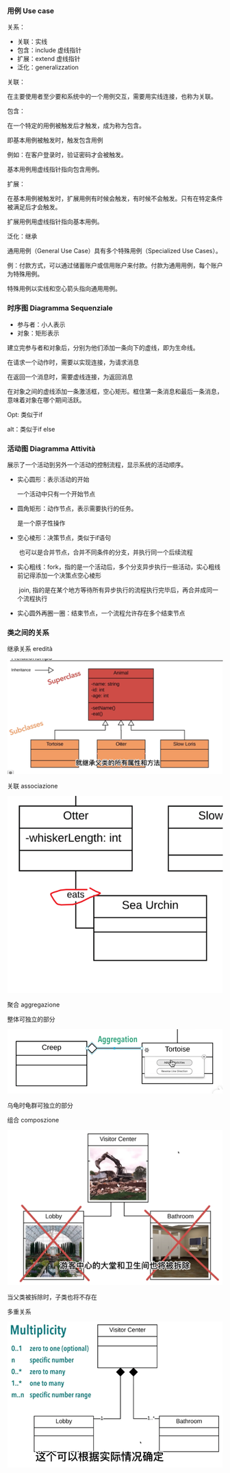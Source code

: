 ### 用例 Use case

关系：

- 关联：实线
- 包含：include 虚线指针
- 扩展：extend 虚线指针
- 泛化：generalizzation

关联：

在主要使用者至少要和系统中的一个用例交互，需要用实线连接，也称为关联。

包含：

在一个特定的用例被触发后才触发，成为称为包含。

即基本用例被触发时，触发包含用例

例如：在客户登录时，验证密码才会被触发。

基本用例用虚线指针指向包含用例。

扩展：

在基本用例被触发时，扩展用例有时候会触发，有时候不会触发。只有在特定条件被满足后才会触发。

扩展用例用虚线指针指向基本用例。

泛化：继承

通用用例（General Use Case）具有多个特殊用例（Specialized Use Cases）。

例：付款方式，可以通过储蓄账户或信用账户来付款。付款为通用用例，每个账户为特殊用例。

特殊用例以实线和空心箭头指向通用用例。

### 时序图 Diagramma Sequenziale

- 参与者：小人表示
- 对象：矩形表示

建立完参与者和对象后，分别为他们添加一条向下的虚线，即为生命线。

在请求一个动作时，需要以实现连接，为请求消息

在返回一个消息时，需要虚线连接，为返回消息

在对象之间的虚线添加一条激活框，空心矩形。框住第一条消息和最后一条消息，意味着对象在哪个期间活跃。

Opt: 类似于if

alt：类似于if else

### 活动图 Diagramma Attività

展示了一个活动到另外一个活动的控制流程，显示系统的活动顺序。

- 实心圆形：表示活动的开始

  一个活动中只有一个开始节点

- 圆角矩形：动作节点，表示需要执行的任务。

  是一个原子性操作

- 空心棱形：决策节点，类似于if语句

  ​		也可以是合并节点，合并不同条件的分支，并执行同一个后续流程

- 实心粗线：fork，指的是一个活动后，多个分支异步执行一些活动，实心粗线前记得添加一个决策点空心棱形

  ​		   join, 指的是在某个地方等待所有异步执行的流程执行完毕后，再合并成同一个流程执行 

- 实心圆外再圈一圈：结束节点，一个流程允许存在多个结束节点



### 类之间的关系

继承关系 eredità

![image-20240610094932211](https://raw.githubusercontent.com/Bosang6/Pic_Go_Save/main/picgo/202406100949389.png)

关联 associazione

![image-20240610095057710](https://raw.githubusercontent.com/Bosang6/Pic_Go_Save/main/picgo/202406100950910.png)

聚合 aggregazione

整体可独立的部分

![image-20240610095234925](https://raw.githubusercontent.com/Bosang6/Pic_Go_Save/main/picgo/202406100952149.png)

乌龟时龟群可独立的部分

组合 composzione

![image-20240610095343239](https://raw.githubusercontent.com/Bosang6/Pic_Go_Save/main/picgo/202406100953360.png)

当父类被拆除时，子类也将不存在

多重关系

![image-20240610095512167](https://raw.githubusercontent.com/Bosang6/Pic_Go_Save/main/picgo/202406100955392.png)
